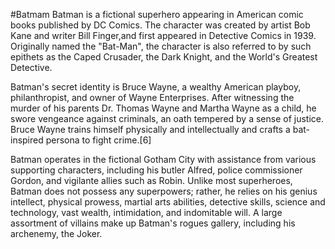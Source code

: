 #Batmam
Batman is a fictional superhero appearing in American comic books published by DC Comics. The character was created by artist Bob Kane and writer Bill Finger,and first appeared in Detective Comics in 1939. Originally named the "Bat-Man", the character is also referred to by such epithets as the Caped Crusader, the Dark Knight, and the World's Greatest Detective.

Batman's secret identity is Bruce Wayne, a wealthy American playboy, philanthropist, and owner of Wayne Enterprises. After witnessing the murder of his parents Dr. Thomas Wayne and Martha Wayne as a child, he swore vengeance against criminals, an oath tempered by a sense of justice. Bruce Wayne trains himself physically and intellectually and crafts a bat-inspired persona to fight crime.[6]

Batman operates in the fictional Gotham City with assistance from various supporting characters, including his butler Alfred, police commissioner Gordon, and vigilante allies such as Robin. Unlike most superheroes, Batman does not possess any superpowers; rather, he relies on his genius intellect, physical prowess, martial arts abilities, detective skills, science and technology, vast wealth, intimidation, and indomitable will. A large assortment of villains make up Batman's rogues gallery, including his archenemy, the Joker.
